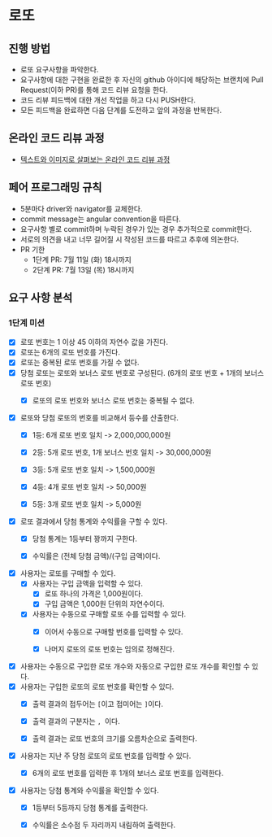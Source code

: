 # 로또

## 진행 방법

* 로또 요구사항을 파악한다.
* 요구사항에 대한 구현을 완료한 후 자신의 github 아이디에 해당하는 브랜치에 Pull Request(이하 PR)를 통해 코드 리뷰 요청을 한다.
* 코드 리뷰 피드백에 대한 개선 작업을 하고 다시 PUSH한다.
* 모든 피드백을 완료하면 다음 단계를 도전하고 앞의 과정을 반복한다.

## 온라인 코드 리뷰 과정

* [텍스트와 이미지로 살펴보는 온라인 코드 리뷰 과정](https://github.com/next-step/nextstep-docs/tree/master/codereview)

## 페어 프로그래밍 규칙

* 5분마다 driver와 navigator를 교체한다.
* commit message는 angular convention을 따른다.
* 요구사항 별로 commit하며 누락된 경우가 있는 경우 추가적으로 commit한다.
* 서로의 의견을 내고 너무 길어질 시 작성된 코드를 따르고 추후에 의논한다.
* PR 기한
    * 1단계 PR: 7월 11일 (화) 18시까지
    * 2단계 PR: 7월 13일 (목) 18시까지

## 요구 사항 분석

### 1단계 미션

- [x] 로또 번호는 1 이상 45 이하의 자연수 값을 가진다.
- [x] 로또는 6개의 로또 번호를 가진다.
- [x] 로또는 중복된 로또 번호를 가질 수 없다.
- [x] 당첨 로또는 로또와 보너스 로또 번호로 구성된다. (6개의 로또 번호 + 1개의 보너스 로또 번호)
    - [x] 로또의 로또 번호와 보너스 로또 번호는 중복될 수 없다.


- [x] 로또와 당첨 로또의 번호를 비교해서 등수를 산출한다.
    - [x] 1등: 6개 로또 번호 일치 -> 2,000,000,000원
    - [x] 2등: 5개 로또 번호, 1개 보너스 번호 일치 -> 30,000,000원
    - [x] 3등: 5개 로또 번호 일치 -> 1,500,000원
    - [x] 4등: 4개 로또 번호 일치 -> 50,000원
    - [x] 5등: 3개 로또 번호 일치 -> 5,000원


- [x] 로또 결과에서 당첨 통계와 수익률을 구할 수 있다.
    - [x] 당첨 통계는 1등부터 꽝까지 구한다.
    - [x] 수익률은 (전체 당첨 금액)/(구입 금액)이다.


- [x] 사용자는 로또를 구매할 수 있다.
    - [x] 사용자는 구입 금액을 입력할 수 있다.
        - [x] 로또 하나의 가격은 1,000원이다.
        - [x] 구입 금액은 1,000원 단위의 자연수이다.
    - [x] 사용자는 수동으로 구매할 로또 수를 입력할 수 있다.
      - [x] 이어서 수동으로 구매할 번호를 입력할 수 있다.
      - [x] 나머지 로또의 로또 번호는 임의로 정해진다.


- [x] 사용자는 수동으로 구입한 로또 개수와 자동으로 구입한 로또 개수를 확인할 수 있다.
- [x] 사용자는 구입한 로또의 로또 번호를 확인할 수 있다.
    - [x] 출력 결과의 접두어는 `[`이고 접미어는 `]`이다.
    - [x] 출력 결과의 구분자는 `, `이다.
    - [x] 출력 결과는 로또 번호의 크기를 오름차순으로 출력한다.


- [x] 사용자는 지난 주 당첨 로또의 로또 번호를 입력할 수 있다.
    - [x] 6개의 로또 번호를 입력한 후 1개의 보너스 로또 번호를 입력한다.


- [x] 사용자는 당첨 통계와 수익률을 확인할 수 있다.
    - [x] 1등부터 5등까지 당첨 통계를 출력한다.
    - [x] 수익률은 소수점 두 자리까지 내림하여 출력한다.
  